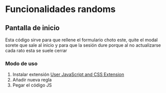 # Funcionalidades randoms

## Pantalla de inicio

Esta código sirve para que rellene el formulario choto este, quite el modal sorete que sale al inicio y para que la sesión dure porque al no actualizarse cada rato esta se suele cerrar

### Modo de uso 
1. Instalar extensión [User JavaScript and CSS Extension](https://chromewebstore.google.com/detail/user-javascript-and-css/nbhcbdghjpllgmfilhnhkllmkecfmpld?hl=en)
2. Añadir nueva regla
3. Pegar el código JS

